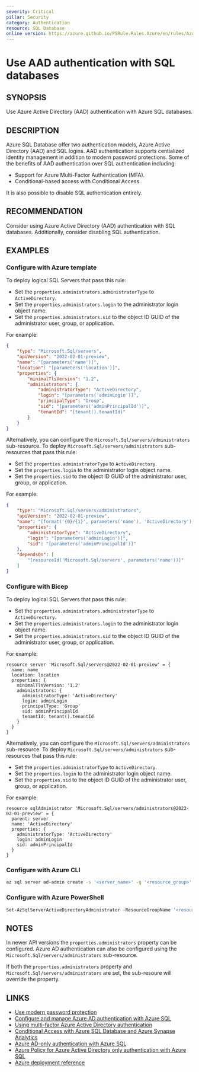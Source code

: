 ```yaml
---
severity: Critical
pillar: Security
category: Authentication
resource: SQL Database
online version: https://azure.github.io/PSRule.Rules.Azure/en/rules/Azure.SQL.AAD/
---
```


# Use AAD authentication with SQL databases

## SYNOPSIS

Use Azure Active Directory (AAD) authentication with Azure SQL databases.

## DESCRIPTION

Azure SQL Database offer two authentication models, Azure Active Directory (AAD) and SQL logins.
AAD authentication supports centialized identity management in addition to modern password protections.
Some of the benefits of AAD authentication over SQL authentication including:

- Support for Azure Multi-Factor Authentication (MFA).
- Conditional-based access with Conditional Access.

It is also possible to disable SQL authentication entirely.

## RECOMMENDATION

Consider using Azure Active Directory (AAD) authentication with SQL databases.
Additionally, consider disabling SQL authentication.

## EXAMPLES

### Configure with Azure template

To deploy logical SQL Servers that pass this rule:

- Set the `properties.administrators.administratorType` to `ActiveDirectory`.
- Set the `properties.administrators.login` to the administrator login object name.
- Set the `properties.administrators.sid` to the object ID GUID of the administrator user, group, or application.

For example:

```json
{
    "type": "Microsoft.Sql/servers",
    "apiVersion": "2022-02-01-preview",
    "name": "[parameters('name')]",
    "location": "[parameters('location')]",
    "properties": {
        "minimalTlsVersion": "1.2",
        "administrators": {
            "administratorType": "ActiveDirectory",
            "login": "[parameters('adminLogin')]",
            "principalType": "Group",
            "sid": "[parameters('adminPrincipalId')]",
            "tenantId": "[tenant().tenantId]"
        }
    }
}
```

Alternatively, you can configure the `Microsoft.Sql/servers/administrators` sub-resource.
To deploy `Microsoft.Sql/servers/administrators` sub-resources that pass this rule:

- Set the `properties.administratorType` to `ActiveDirectory`.
- Set the `properties.login` to the administrator login object name.
- Set the `properties.sid` to the object ID GUID of the administrator user, group, or application.

For example:

```json
{
    "type": "Microsoft.Sql/servers/administrators",
    "apiVersion": "2022-02-01-preview",
    "name": "[format('{0}/{1}', parameters('name'), 'ActiveDirectory')]",
    "properties": {
        "administratorType": "ActiveDirectory",
        "login": "[parameters('adminLogin')]",
        "sid": "[parameters('adminPrincipalId')]"
    },
    "dependsOn": [
        "[resourceId('Microsoft.Sql/servers', parameters('name'))]"
    ]
}
```

### Configure with Bicep

To deploy logical SQL Servers that pass this rule:

- Set the `properties.administrators.administratorType` to `ActiveDirectory`.
- Set the `properties.administrators.login` to the administrator login object name.
- Set the `properties.administrators.sid` to the object ID GUID of the administrator user, group, or application.

For example:

```bicep
resource server 'Microsoft.Sql/servers@2022-02-01-preview' = {
  name: name
  location: location
  properties: {
    minimalTlsVersion: '1.2'
    administrators: {
      administratorType: 'ActiveDirectory'
      login: adminLogin
      principalType: 'Group'
      sid: adminPrincipalId
      tenantId: tenant().tenantId
    }
  }
}
```

Alternatively, you can configure the `Microsoft.Sql/servers/administrators` sub-resource.
To deploy `Microsoft.Sql/servers/administrators` sub-resources that pass this rule:

- Set the `properties.administratorType` to `ActiveDirectory`.
- Set the `properties.login` to the administrator login object name.
- Set the `properties.sid` to the object ID GUID of the administrator user, group, or application.

For example:

```bicep
resource sqlAdministrator 'Microsoft.Sql/servers/administrators@2022-02-01-preview' = {
  parent: server
  name: 'ActiveDirectory'
  properties: {
    administratorType: 'ActiveDirectory'
    login: adminLogin
    sid: adminPrincipalId
  }
}
```

### Configure with Azure CLI

```bash
az sql server ad-admin create -s '<server_name>' -g '<resource_group>' -u '<user_name>' -i '<object_id>'
```

### Configure with Azure PowerShell

```powershell
Set-AzSqlServerActiveDirectoryAdministrator -ResourceGroupName '<resource_group>' -ServerName '<server_name>' -DisplayName '<user_name>'
```

## NOTES

In newer API versions the `properties.administrators` property can be configured.
Azure AD authentication can also be configured using the `Microsoft.Sql/servers/administrators` sub-resource.

If both the `properties.administrators` property and `Microsoft.Sql/servers/administrators` are set,
the sub-resoure will override the property.

## LINKS

- [Use modern password protection](https://learn.microsoft.com/azure/architecture/framework/security/design-identity-authentication#use-modern-password-protection)
- [Configure and manage Azure AD authentication with Azure SQL](https://docs.microsoft.com/azure/azure-sql/database/authentication-aad-configure)
- [Using multi-factor Azure Active Directory authentication](https://docs.microsoft.com/azure/azure-sql/database/authentication-mfa-ssms-overview)
- [Conditional Access with Azure SQL Database and Azure Synapse Analytics](https://docs.microsoft.com/azure/azure-sql/database/conditional-access-configure)
- [Azure AD-only authentication with Azure SQL](https://docs.microsoft.com/azure/azure-sql/database/authentication-azure-ad-only-authentication)
- [Azure Policy for Azure Active Directory only authentication with Azure SQL](https://docs.microsoft.com/azure/azure-sql/database/authentication-azure-ad-only-authentication-policy)
- [Azure deployment reference](https://docs.microsoft.com/azure/templates/microsoft.sql/servers/administrators)
